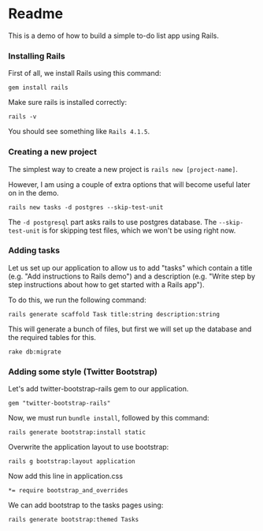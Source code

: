 
# Readme

This is a demo of how to build a simple to-do list app using Rails.

### Installing Rails

First of all, we install Rails using this command:

    gem install rails

Make sure rails is installed correctly:

    rails -v

You should see something like `Rails 4.1.5`.

### Creating a new project

The simplest way to create a new project is `rails new [project-name]`.

However, I am using a couple of extra options that will become useful later on in the demo.

    rails new tasks -d postgres --skip-test-unit

The `-d postgresql` part asks rails to use postgres database. The `--skip-test-unit` is for skipping test files, which we won't be using right now.

### Adding tasks

Let us set up our application to allow us to add "tasks" which contain a title (e.g. "Add instructions to Rails demo") and a description (e.g. "Write step by step instructions about how to get started with a Rails app").

To do this, we run the following command:

    rails generate scaffold Task title:string description:string

This will generate a bunch of files, but first we will set up the database and the required tables for this.

    rake db:migrate

### Adding some style (Twitter Bootstrap)

Let's add twitter-bootstrap-rails gem to our application.

    gem "twitter-bootstrap-rails"

Now, we must run `bundle install`, followed by this command:

    rails generate bootstrap:install static

Overwrite the application layout to use bootstrap:

    rails g bootstrap:layout application

Now add this line in application.css

    *= require bootstrap_and_overrides

We can add bootstrap to the tasks pages using:

    rails generate bootstrap:themed Tasks

